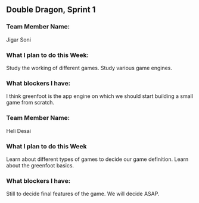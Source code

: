 ## Double Dragon, Sprint 1

### Team Member Name:
Jigar Soni

### What I plan to do this Week:
Study the working of different games. 
Study various game engines.

### What blockers I have:
I think greenfoot is the app engine on which we should start building a small game from scratch.

### Team Member Name:
Heli Desai

### What I plan to do this Week
Learn about different types of games to decide our game definition.
Learn about the greenfoot basics.

### What blockers I have:
Still to decide final features of the game. We will decide ASAP.
